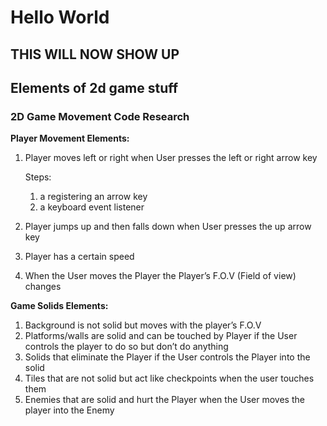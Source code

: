 # Hello World

## THIS WILL NOW SHOW UP

## Elements of 2d game stuff
### 2D Game Movement Code Research

**Player Movement Elements:**

1. Player moves left or right when User presses the left or right arrow key
   
   Steps:
   1. a registering an arrow key
   2. a keyboard event listener
   
3. Player jumps up and then falls down when User presses the up arrow key
4. Player has a certain speed
5. When the User moves the Player the Player’s F.O.V (Field of view) changes

**Game Solids Elements:**

1. Background is not solid but moves with the player’s F.O.V
2. Platforms/walls are solid and can be touched by Player if the User controls the player to do so but don’t do anything
3. Solids that eliminate the Player if the User controls the Player into the solid
4. Tiles that are not solid but act like checkpoints when the user touches them
5. Enemies that are solid and hurt the Player when the User moves the player into the Enemy
